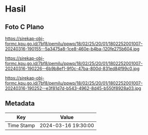 # Hasil

## Foto C Plano

https://sirekap-obj-formc.kpu.go.id/7bf8/pemilu/ppwp/18/02/25/20/01/1802252001007-20240316-190155--5a3475a8-1ce8-460e-b4ba-120fe275b604.jpg

https://sirekap-obj-formc.kpu.go.id/7bf8/pemilu/ppwp/18/02/25/20/01/1802252001007-20240316-190226--6b9b8ef1-9f0c-47ba-800d-831ed84f99c0.jpg

https://sirekap-obj-formc.kpu.go.id/7bf8/pemilu/ppwp/18/02/25/20/01/1802252001007-20240316-190252--e3f81d7d-b543-4962-8d45-b550f8928a03.jpg


## Metadata

| Key        | Value               |
| ---------- | ------------------- |
| Time Stamp | 2024-03-16 19:30:00 |



